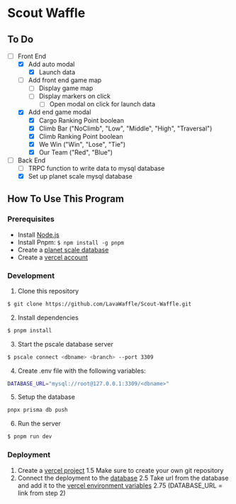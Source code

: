 # Scout Waffle

## To Do
- [ ] Front End
  - [x] Add auto modal
    - [x] Launch data
  - [ ] Add front end game map
    - [ ] Display game map
    - [ ] Display markers on click
      - [ ] Open modal on click for launch data
  - [x] Add end game modal
    - [x] Cargo Ranking Point boolean
    - [x] Climb Bar ("NoClimb", "Low", "Middle", "High", "Traversal")
    - [x] Climb Ranking Point boolean
    - [x] We Win ("Win", "Lose", "Tie")
    - [x] Our Team ("Red", "Blue")
- [ ] Back End
  - [ ] TRPC function to write data to mysql database
  - [x] Set up planet scale mysql database

## How To Use This Program

### Prerequisites
- Install [Node.js](https://nodejs.org/en/download/)
- Install Pnpm: `$ npm install -g pnpm`
- Create a [planet scale database](https://docs.planetscale.com/docs/tutorials/planetscale-quick-start-guide)
- Create a [vercel account](https://vercel.com/signup)
### Development
1. Clone this repository
``` bash
$ git clone https://github.com/LavaWaffle/Scout-Waffle.git
```
2. Install dependencies
``` bash
$ pnpm install
```
3. Start the pscale database server
``` bash
$ pscale connect <dbname> <branch> --port 3309
```
4. Create .env file with the following variables:
``` bash
DATABASE_URL="mysql://root@127.0.0.1:3309/<dbname>"
```
5. Setup the database
``` bash
pnpx prisma db push
```
6. Run the server
``` bash
$ pnpm run dev
```

### Deployment
1. Create a [vercel project](https://vercel.com/new)
  1.5 Make sure to create your own git repository
2. Connect the deployment to the [database](https://docs.planetscale.com/docs/tutorials/connect-any-application)
  2.5 Take url from the database and add it to the [vercel environment variables](https://vercel.com/docs/concepts/projects/environment-variables)
  2.75 (DATABASE_URL = link from step 2)


